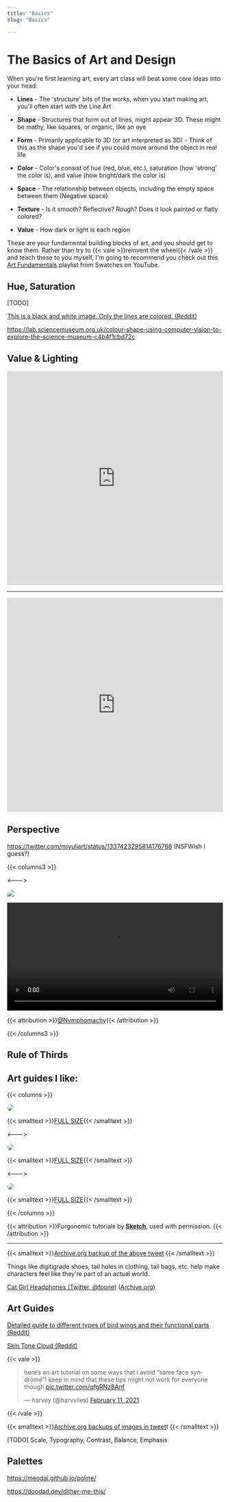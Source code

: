 ```yaml
---
title: "Basics"
slug: "Basics"

---
```

# The Basics of Art and Design

When you're first learning art, every art class will beat some core ideas into your head: 

* **Lines** - The 'structure' bits of the works, when you start making art, you'll often start with the Line Art

* **Shape** - Structures that form out of lines, might appear 3D. These might be mathy, like squares, or organic, like an eye

* **Form** - Primarily applicable to 3D (or art interpreted as 3D) - Think of this as the shape you'd see if you could move around the object in real life 

* **Color** - Color's consist of hue (red, blue, etc.), saturation (how 'strong' the color is), and value (how bright/dark the color is)

* **Space** - The relationship between objects, including the empty space between them (Negative space)

* **Texture** - Is it smooth? Reflective? Rough? Does it look painted or flatly colored?

* **Value** - How dark or light is each region

These are your fundamental building blocks of art, and you should get to know them. Rather than try to {{< vale >}}reinvent the wheel{{< /vale >}} and teach these to you myself, I'm going to recommend you check out this [Art Fundamentals](https://www.youtube.com/playlist?list=PLVgLT-e3jXPDgeED0pD0BPq8kY1VAZAGa) playlist from Swatches on YouTube.

<!--- If you need more, https://creatureartteacher.com has some good tutorials albeit they are not free --->

## Hue, Saturation

[TODO]

[This is a black and white image. Only the lines are colored. (Reddit)](https://www.reddit.com/r/blackmagicfuckery/comments/cj4gyl/this_is_a_black_and_white_image_only_the_lines/)

https://lab.sciencemuseum.org.uk/colour-shape-using-computer-vision-to-explore-the-science-museum-c4b4f1cbd72c

## Value & Lighting

<iframe width="100%" height="500" src="https://www.youtube.com/embed/gJ2HOj22gDo" title="YouTube video player" frameborder="0" allow="accelerometer; autoplay; clipboard-write; encrypted-media; gyroscope; picture-in-picture" allowfullscreen></iframe>

---

<iframe width="100%" height="500" src="https://www.youtube.com/embed/P9IY52xmMns" title="YouTube video player" frameborder="0" allow="accelerometer; autoplay; clipboard-write; encrypted-media; gyroscope; picture-in-picture" allowfullscreen></iframe>

## Perspective

https://twitter.com/miyuliart/status/1337423295814176768 (NSFWish I guess?)

{{< columns3 >}}

<--->

<div>
<img src="/fairuse/twitter/nymphomachy.webp" style="border-radius:10px 10px 0px 0px;display: block;">

<video src="/fairuse/twitter/nymphomachy.mp4" width="100%" style="display: block;" controls loop></video>

</div>

{{< attribution >}}[@Nymphomachy](https://twitter.com/Nymphomachy/status/1349408603715686400){{< /attribution >}}

{{< /columns3 >}}

## Rule of Thirds

## Art guides I like:

{{< columns >}}

<img src="/nonfree/permissiongranted/twitter/sketch/sketchhat.webp" style="border-radius:10px;">

{{< smalltext >}}[FULL SIZE](/nonfree/permissiongranted/twitter/sketch/sketchhat.webp){{< /smalltext >}}

<--->

<img src="/nonfree/permissiongranted/twitter/sketch/sketchhood.webp" style="border-radius:10px;">

{{< smalltext >}}[FULL SIZE](/nonfree/permissiongranted/twitter/sketch/sketchhood.webp){{< /smalltext >}}

<--->

<img src="/nonfree/permissiongranted/twitter/sketch/sketchkemonomimi.webp" style="border-radius:10px;">

{{< smalltext >}}[FULL SIZE](/nonfree/permissiongranted/twitter/sketch/sketchkemonomimi.webp){{< /smalltext >}}

{{< /columns >}}

{{< attribution >}}Furgonomic tutorials by [**Sketch**](https://fireflufferz.carrd.co), used with permission. {{< /attribution >}}

---


{{< smalltext >}}[Archive.org backup of the above tweet](https://web.archive.org/web/20210811074813/https://twitter.com/skexchs/status/1323671914758418433) {{< /smalltext >}}

Things like digitigrade shoes, tail holes in clothing, tail bags, etc. help make characters feel like they're part of an actual world.

[Cat Girl Headphones (Twitter, @foone)](https://twitter.com/Foone/status/1338310670488535040) ([Archive.org](https://web.archive.org/web/20220824174248/https://twitter.com/Foone/status/1338310670488535040))

## Art Guides

[Detailed guide to different types of bird wings and their functional parts (Reddit)](https://www.reddit.com/r/coolguides/comments/eau4e2/detailed_guide_to_different_types_of_bird_wings/)

[Skin Tone Cloud (Reddit)](https://www.reddit.com/r/coolguides/comments/fgta8k/skin_tone_cloud/)

{{< vale >}}

<blockquote class="twitter-tweet"><p lang="en" dir="ltr">here’s an art tutorial on some ways that i avoid “same face syndrome”! keep in mind that these tips might not work for everyone though <a href="https://t.co/qfgRNz8Anf">pic.twitter.com/qfgRNz8Anf</a></p>&mdash; harvey (@harvviies) <a href="https://twitter.com/harvviies/status/1359879055198228483?ref_src=twsrc%5Etfw">February 11, 2021</a></blockquote> <script async src="https://platform.twitter.com/widgets.js" charset="utf-8"></script>

{{< /vale >}}

{{< smalltext >}}[Archive.org backups of images in tweet](https://archive.org/details/karvviie3/)t {{< /smalltext >}}

[TODO] Scale, Typography, Contrast, Balance, Emphasis

## Palettes

https://meodai.github.io/poline/

https://doodad.dev/dither-me-this/